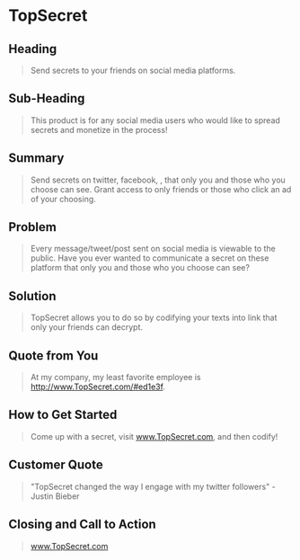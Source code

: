 # TopSecret #

<!-- 
> This material was originally posted [here](http://www.quora.com/What-is-Amazons-approach-to-product-development-and-product-management). It is reproduced here for posterities sake.

There is an approach called "working backwards" that is widely used at Amazon. They work backwards from the customer, rather than starting with an idea for a product and trying to bolt customers onto it. While working backwards can be applied to any specific product decision, using this approach is especially important when developing new products or features.

For new initiatives a product manager typically starts by writing an internal press release announcing the finished product. The target audience for the press release is the new/updated product's customers, which can be retail customers or internal users of a tool or technology. Internal press releases are centered around the customer problem, how current solutions (internal or external) fail, and how the new product will blow away existing solutions.

If the benefits listed don't sound very interesting or exciting to customers, then perhaps they're not (and shouldn't be built). Instead, the product manager should keep iterating on the press release until they've come up with benefits that actually sound like benefits. Iterating on a press release is a lot less expensive than iterating on the product itself (and quicker!).

If the press release is more than a page and a half, it is probably too long. Keep it simple. 3-4 sentences for most paragraphs. Cut out the fat. Don't make it into a spec. You can accompany the press release with a FAQ that answers all of the other business or execution questions so the press release can stay focused on what the customer gets. My rule of thumb is that if the press release is hard to write, then the product is probably going to suck. Keep working at it until the outline for each paragraph flows. 

Oh, and I also like to write press-releases in what I call "Oprah-speak" for mainstream consumer products. Imagine you're sitting on Oprah's couch and have just explained the product to her, and then you listen as she explains it to her audience. That's "Oprah-speak", not "Geek-speak".

Once the project moves into development, the press release can be used as a touchstone; a guiding light. The product team can ask themselves, "Are we building what is in the press release?" If they find they're spending time building things that aren't in the press release (overbuilding), they need to ask themselves why. This keeps product development focused on achieving the customer benefits and not building extraneous stuff that takes longer to build, takes resources to maintain, and doesn't provide real customer benefit (at least not enough to warrant inclusion in the press release).
 -->
 
## Heading ##
  >  Send secrets to your friends on social media platforms.

## Sub-Heading ##
  >  This product is for any social media users who would like to spread secrets and monetize in the process!

## Summary ##
  > Send secrets on twitter, facebook, <YOUR favorite social media>, that only you and those who you choose can see. Grant access to only friends or those who click an ad of your choosing.

## Problem ##
  > Every message/tweet/post sent on social media is viewable to the public. Have you ever wanted to communicate a secret on these platform that only you and those who you choose can see?

## Solution ##
  > TopSecret allows you to do so by codifying your texts into link that only your friends can decrypt.

## Quote from You ##
  > At my company, my least favorite employee is http://www.TopSecret.com/#ed1e3f.

## How to Get Started ##
  > Come up with a secret, visit www.TopSecret.com, and then codify!

## Customer Quote ##
  > "TopSecret changed the way I engage with my twitter followers" - Justin Bieber

## Closing and Call to Action ##
  > www.TopSecret.com
